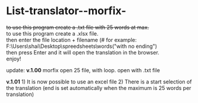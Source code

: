 # List-translator--morfix-

~~to use this program create a .txt file with 25 words at max.~~<br />
to use this program create a .xlsx file.<br />
then enter the file location + filename (# for example: F:\Users\shai\Desktop\spreedsheets\words("with no ending")<br />
then press Enter and it will open the translation in the browser.<br />
enjoy!



update: 
**v.1.00**
  morfix open 25 file, with loop.
  open with .txt file 
  
 **v.1.01**
    1) It is now possible to use an excel file
    2) There is a start selection of the translation (end is set automatically when the maximum is 25 words per translation)
 

